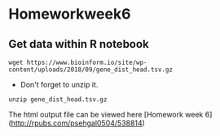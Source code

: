# Homeworkweek6
## Get data within R notebook
```
wget https://www.bioinform.io/site/wp-content/uploads/2018/09/gene_dist_head.tsv.gz
```
- Don't forget to unzip it.
```
unzip gene_dist_head.tsv.gz
```
The html output file can be viewed here [Homework week 6] (http://rpubs.com/psehgal0504/538814)
